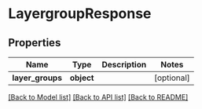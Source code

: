 # LayergroupResponse

## Properties
Name | Type | Description | Notes
------------ | ------------- | ------------- | -------------
**layer_groups** | **object** |  | [optional] 

[[Back to Model list]](../README.md#documentation-for-models) [[Back to API list]](../README.md#documentation-for-api-endpoints) [[Back to README]](../README.md)

